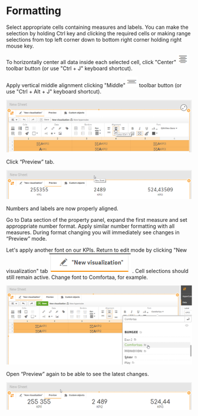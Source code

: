 # Formatting

Select appropriate cells containing measures and labels. You can make the selection by holding Ctrl key and clicking the required cells or making range selections from top left corner down to bottom right corner holding right mouse key.

To horizontally center all data inside each selected cell, click "Center" ![](../.gitbook/assets/image%20%2834%29.png)  toolbar button \(or use "Ctrl + J" keyboard shortcut\).

Apply vertical middle alignment clicking "Middle"![](../.gitbook/assets/image%20%2831%29.png) toolbar  button \(or use "Ctrl + Alt + J" keyboard shortcut\).

![](../.gitbook/assets/tutorial13.png)

Click “Preview” tab.

![](../.gitbook/assets/tutorial14.png)

Numbers and labels are now properly aligned. 

Go to Data section of the property panel, expand the first measure and set approppriate number format. Apply similar number formatting with all measures. During format changing you will immediately see changes in “Preview” mode.

Let's apply another font on our KPIs. Return to edit mode by clicking "New visualization" tab ![](../.gitbook/assets/image%20%2858%29.png) . Cell selections should still remain active. Change font to Comfortaa, for example.

![](../.gitbook/assets/tutorial15.png)


Open “Preview” again to be able to see the latest changes.

![](../.gitbook/assets/tutorial16.png)

